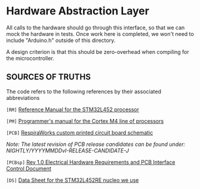 # Hardware Abstraction Layer

All calls to the hardware should go through this
interface, so that we can mock the hardware in tests.  Once work here is completed, we won't need to include "Arduino.h" outside of this directory.

A design criterion is that this should be zero-overhead when compiling for the microcontroller.

## SOURCES OF TRUTHS

The code refers to the following references by their associated abbreviations

`[RM]` [Reference Manual for the STM32L452 processor](https://www.st.com/resource/en/reference_manual/dm00151940-stm32l41xxx42xxx43xxx44xxx45xxx46xxx-advanced-armbased-32bit-mcus-stmicroelectronics.pdf)

`[PM]` [Programmer's manual for the Cortex M4 line of processors](https://www.st.com/resource/en/programming_manual/dm00046982-stm32-cortexm4-mcus-and-mpus-programming-manual-stmicroelectronics.pdf)

`[PCB]` [RespiraWorks custom printed circuit board schematic](../../../../pcb)

*Note: The latest revision of PCB release candidates can be found under: NIGHTLY/YYYYMMDDvI-RELEASE-CANDIDATE-J*

`[PCBsp]` [Rev 1.0 Electrical Hardware Requirements and PCB Interface Control Document](https://docs.google.com/spreadsheets/d/1JOSQKxkQxXJ6MCMDI9PwUQ6kiuGdujR4D6EJN9u2LWg/edit#gid=0)

`[DS]` [Data Sheet for the STM32L452RE nucleo we use](https://www.st.com/resource/en/datasheet/stm32l452re.pdf)
